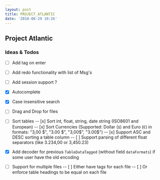 ```yaml
---
layout: post
title: PROJECT_ATLANTIC
date: '2018-08-29 10:26'
---
```


## Project Atlantic

### Ideas & Todos

- [ ] Add tag on enter
- [ ] Add redo functionality with list of Msg's
- [ ] Add session support ?

- [x] Autocomplete
- [x] Case insensitive search
- [ ] Drag and Drop for files
- [ ] Sort tables
-- [x] Sort int, float, string, date string (ISO8601 and European)
-- [x] Sort Currencies (Supported: Dollar (`$`) and Euro (`€`) in formats: "3,00 $", "3.00 $", "3,00$", "3.00$")
-- [x] Support ASC and DESC sorting a table column
-- [ ] Support parsing of different float separators (like 3.234,00 or 3,450.23)
- [x] Add decoder for previous `TableDataTagged` (without field `dataFormats`) if some user have the old encoding
- [ ] Support for multiple files
-- [ ] Either have tags for each file
-- [ ] Or enforce table headings to be equal on each file 